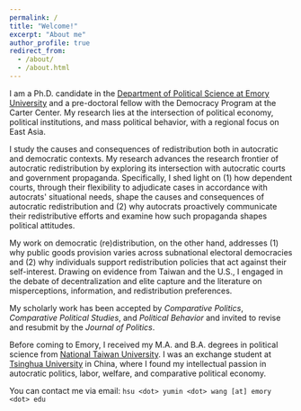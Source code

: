 ```yaml
---
permalink: /
title: "Welcome!"
excerpt: "About me"
author_profile: true
redirect_from: 
  - /about/
  - /about.html
---
```


I am a Ph.D. candidate in the [Department of Political Science at Emory University](http://polisci.emory.edu/home/) and a pre-doctoral fellow with the Democracy Program at the Carter Center. My research lies at the intersection of political economy, political institutions, and mass political behavior, with a regional focus on East Asia. 

I study the causes and consequences of redistribution both in autocratic and democratic contexts. My research advances the research frontier of autocratic redistribution by exploring its intersection with autocratic courts and government propaganda. Specifically, I shed light on (1) how dependent courts, through their flexibility to adjudicate cases in accordance with autocrats' situational needs, shape the causes and consequences of autocratic redistribution and (2) why autocrats proactively communicate their redistributive efforts and examine how such propaganda shapes political attitudes. 

My work on democratic (re)distribution, on the other hand, addresses (1) why public goods provision varies across subnational electoral democracies and (2) why individuals support redistribution policies that act against their self-interest. Drawing on evidence from Taiwan and the U.S., I engaged in the debate of decentralization and elite capture and the literature on misperceptions, information, and redistribution preferences. 

My scholarly work has been accepted by _Comparative Politics_, _Comparative Political Studies_, and _Political Behavior_ and invited to revise and resubmit by the _Journal of Politics_. 

Before coming to Emory, I received my M.A. and B.A. degrees in political science from [National Taiwan University](https://www.ntu.edu.tw/english/). I was an exchange student at [Tsinghua University](https://www.tsinghua.edu.cn/en/) in China, where I found my intellectual passion in autocratic politics, labor, welfare, and comparative political economy.

You can contact me via email: `hsu <dot> yumin <dot> wang [at] emory <dot> edu`
